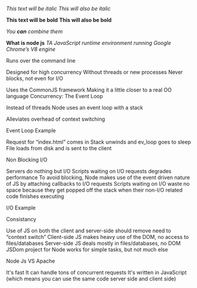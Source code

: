  
 
*This text will be italic*
_This will also be italic_

**This text will be bold**
__This will also be bold__

_You **can** combine them_
 
 **What is node js** 
 *TA JavaScript runtime environment running Google Chrome’s V8 engine*
 
 Runs over the command line  
 
 Designed for high concurrency
 Without threads or new processes
 Never blocks, not even for I/O
 
 Uses the CommonJS framework
 Making it a little closer to a real OO language
 Concurrency: The Event Loop
 
 Instead of threads Node uses an event loop with a stack
 
 Alleviates overhead of context switching
 
 Event Loop Example 
 
 Request for “index.html” comes in
Stack unwinds and ev_loop goes to sleep
File loads from disk and is sent to the client


Non Blocking I/O

Servers do nothing but I/O
Scripts waiting on I/O requests degrades performance
To avoid blocking, Node makes use of the event driven nature of JS by attaching callbacks to I/O requests
Scripts waiting on I/O waste no space because they get popped off the stack when their non-I/O related code finishes executing


I/O Example


Consistancy 

Use of JS on both the client and server-side should remove need to “context switch”
Client-side JS makes heavy use of the DOM, no access to files/databases
Server-side JS deals mostly in files/databases, no DOM
JSDom project for Node works for simple tasks, but not much else


 
Node Js VS Apache

It's fast
It can handle tons of concurrent requests
It's written in JavaScript (which means you can use the same code server side and client side)
